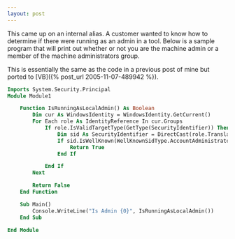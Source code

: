 ```yaml
---
layout: post
---
```

This came up on an internal alias.  A customer wanted to know how to determine if there were running as an admin in a tool.  Below is a sample program that will print out whether or not you are the machine admin or a member of the machine administrators group.

This is essentially the same as the code in a previous post of mine but ported to [VB]({% post_url 2005-11-07-489942 %}).

``` vb
Imports System.Security.Principal
Module Module1

    Function IsRunningAsLocalAdmin() As Boolean
        Dim cur As WindowsIdentity = WindowsIdentity.GetCurrent()
        For Each role As IdentityReference In cur.Groups
            If role.IsValidTargetType(GetType(SecurityIdentifier)) Then
                Dim sid As SecurityIdentifier = DirectCast(role.Translate(GetType(SecurityIdentifier)), SecurityIdentifier)
                If sid.IsWellKnown(WellKnownSidType.AccountAdministratorSid) OrElse sid.IsWellKnown(WellKnownSidType.BuiltinAdministratorsSid) Then
                    Return True
                End If

            End If
        Next

        Return False
    End Function

    Sub Main()
        Console.WriteLine("Is Admin {0}", IsRunningAsLocalAdmin())
    End Sub

End Module
```


    

